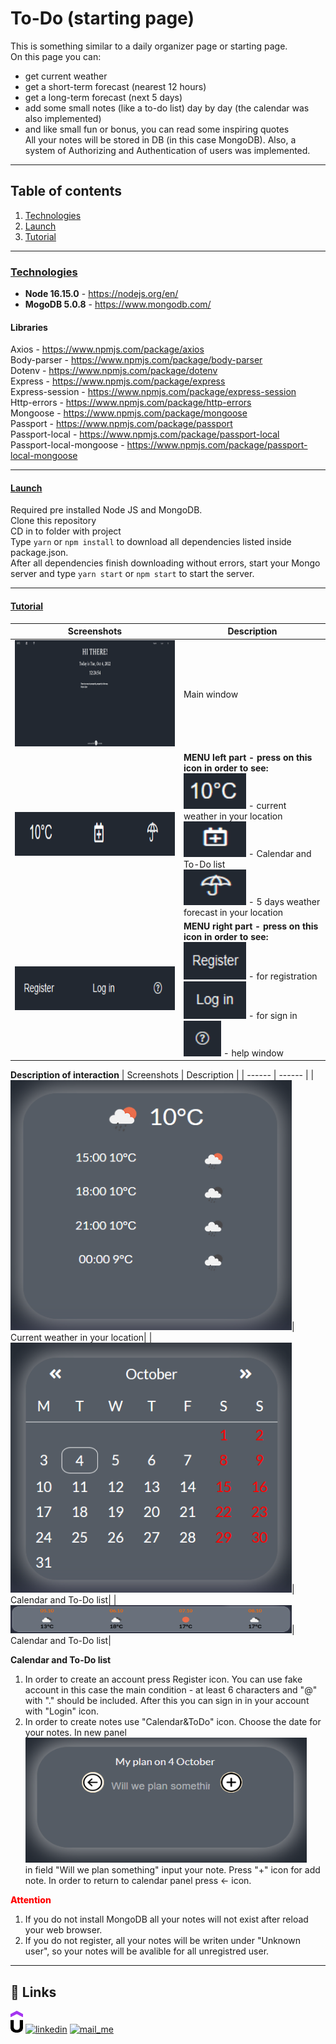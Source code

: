 # To-Do (starting page)


This is something similar to a daily organizer page or starting page.   
On this page you can:
- get current weather 
- get a short-term forecast (nearest 12 hours)
- get a long-term forecast (next 5 days)
- add some small notes (like a to-do list) day by day (the calendar was also implemented)
- and like small fun or bonus, you can read some inspiring quotes</br>
All your notes will be stored in DB (in this case MongoDB). Also, a system of Authorizing and Authentication of users was implemented.

<hr>

## Table of contents

1. [Technologies](README.md#technologies)
2. [Launch](README.md#launch)
3. [Tutorial](README.md#tutorial)


<hr>

### [Technologies](#technologies)

- **Node 16.15.0** - https://nodejs.org/en/
- **MogoDB 5.0.8** - https://www.mongodb.com/

#### Libraries

Axios - https://www.npmjs.com/package/axios </br>
Body-parser - https://www.npmjs.com/package/body-parser</br>
Dotenv - https://www.npmjs.com/package/dotenv</br>
Express - https://www.npmjs.com/package/express</br>
Express-session - https://www.npmjs.com/package/express-session</br>
Http-errors - https://www.npmjs.com/package/http-errors</br>
Mongoose - https://www.npmjs.com/package/mongoose</br>
Passport - https://www.npmjs.com/package/passport</br>
Passport-local - https://www.npmjs.com/package/passport-local</br>
Passport-local-mongoose - https://www.npmjs.com/package/passport-local-mongoose</br>

<hr>

#### [Launch](#launch)

Required pre installed Node JS and MongoDB. </br>
Clone this repository </br>
CD in to folder with project </br>
Type  ```yarn``` or ```npm install``` to download all dependencies listed inside package.json.</br>
After all dependencies finish downloading without errors, start your Mongo server and type ```yarn start``` or ```npm start``` to start the server.

<hr>

#### [Tutorial](#tutorial)

| Screenshots | Description |
| ------ | ------ |
|<img src="../../../Stuff/img/Todo_00.png" width="450" height="170" />| Main window|
|<img src="../../../Stuff/img/Todo_01.png" width="450" height="70" />| **MENU left part - press on this icon in order to see:**</br> <img src="../../../Stuff/img/Todo_011.png" width="100" height="57" /> -  current weather in your location</br> <img src="../../../Stuff/img/Todo_012.png" width="100" height="57" /> - Calendar and To-Do list</br> <img src="../../../Stuff/img/Todo_013.png" width="100" height="57" /> - 5 days weather forecast in your location|
|<img src="../../../Stuff/img/Todo_02.png" width="450" height="70" />|**MENU right part - press on this icon in order to see:**</br> <img src="../../../Stuff/img/Todo_021.png" width="100" height="60" /> - for registration</br> <img src="../../../Stuff/img/Todo_022.png" width="100" height="60" /> - for sign in</br> <img src="../../../Stuff/img/Todo_023.png" width="60" height="57" /> - help window|

**Description of interaction**
| Screenshots | Description |
| ------ | ------ |
|<img src="../../../Stuff/img/Todo_041.png" width="450" height="400" />| Сurrent weather in your location|
|<img src="../../../Stuff/img/Todo_042.png" width="450" height="400" />| Calendar and To-Do list|
|<img src="../../../Stuff/img/Todo_043.png" width="450" height="45" />| Calendar and To-Do list|

**Calendar and To-Do list**

1. In order to create an account press Register icon. You can use fake account in this case the main condition - at least 6 characters and "@" with "." should be included. After this you can sign in in your account with "Login" icon.
2. In order to create notes use "Calendar&ToDo" icon. Choose the date for your notes. In new panel </br> <img src="../../../Stuff/img/Todo_05.png" width="450" height="200" /></br> 
in field "Will we plan something" input your note. Press "+" icon for add note. 
In order to return to calendar panel press &#8592; icon. </br> 

<p style="color:red; font-weight:800;">Attention</p>


1. If you do not install MongoDB all your notes will not exist after reload your web browser.
2. If you do not register, all your notes will be writen under "Unknown user", so your notes will be avalible for all unregistred user.

<hr>


## 🔗 Links

<a href="https://github.com/MekhAnd/Practice/tree/main/React%20components/clock-with-weather" ><img src="../../../Stuff/img/pngwing.com(3).png" width="20" height="35" /></a>
[![linkedin](https://cdn-icons-png.flaticon.com/32/665/665212.png)](https://www.linkedin.com/in/andrey-mekhanich/)
[![mail_me](https://cdn-icons-png.flaticon.com/32/665/665210.png)](mailto:andrii.mekhanich@gmail.com?subject=[GitHub]%20Importantly)
